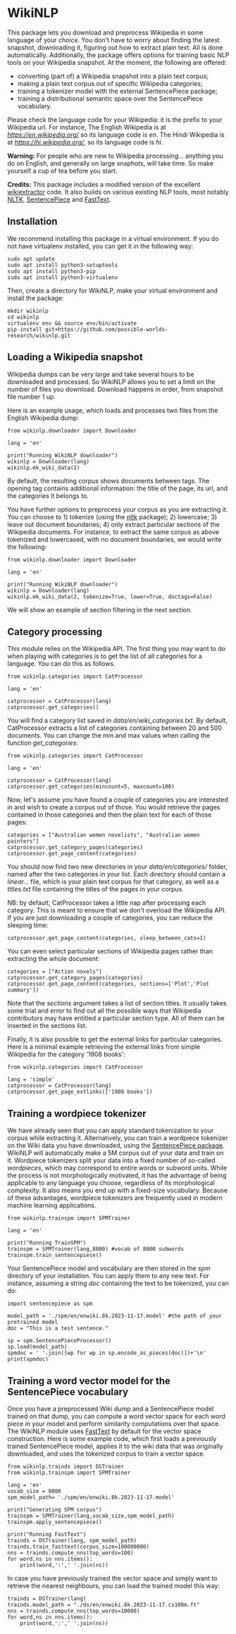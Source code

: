 # WikiNLP

This package lets you download and preprocess Wikipedia in some language of your choice. You don't have to worry about finding the latest snapshot, downloading it, figuring out how to extract plain text. All is done automatically. Additionally, the package offers options for training basic NLP tools on your Wikipedia snapshot. At the moment, the following are offered:

* converting (part of) a Wikipedia snapshot into a plain text corpus;
* making a plain text corpus out of specific Wikipedia categories;
* training a tokenizer model with the external SentencePiece package;
* training a distributional semantic space over the SentencePiece vocabulary.

Please check the language code for your Wikipedia: it is the prefix to your Wikipedia url. For instance, The English Wikipedia is at *https://en.wikipedia.org/* so its language code is *en*. The Hindi Wikipedia is at *https://hi.wikipedia.org/*, so its language code is *hi*.

**Warning:** For people who are new to Wikipedia processing... anything you do on English, and generally on large snaphots, will take time. So make yourself a cup of tea before you start.

**Credits:** This package includes a modified version of the excellent [wikiextractor](https://github.com/attardi/wikiextractor) code. It also builds on various existing NLP tools, most notably [NLTK](https://www.nltk.org/), [SentencePiece](https://github.com/google/sentencepiece) and [FastText](https://github.com/facebookresearch/fastText).


## Installation

We recommend installing this package in a virtual environment. If you do not have virtualenv installed, you can get it in the following way: 

```
sudo apt update
sudo apt install python3-setuptools
sudo apt install python3-pip
sudo apt install python3-virtualenv
```

Then, create a directory for WikiNLP, make your virtual environment and install the package:

```
mkdir wikinlp
cd wikinlp
virtualenv env && source env/bin/activate
pip install git+https://github.com/possible-worlds-research/wikinlp.git
```


## Loading a Wikipedia snapshot

Wikipedia dumps can be very large and take several hours to be downloaded and processed. So WikiNLP allows you to set a limit on the number of files you download. Download happens in order, from snapshot file number 1 up.

Here is an example usage, which loads and processes two files from the English Wikipedia dump:

```
from wikinlp.downloader import Downloader

lang = 'en'

print("Running WikiNLP downloader")
wikinlp = Downloader(lang)
wikinlp.mk_wiki_data(2)

```

By default, the resulting corpus shows documents between *<doc></doc>* tags. The opening *<doc>* tag contains additional information: the title of the page, its url, and the categories it belongs to.

You have further options to preprocess your corpus as you are extracting it. You can choose to 1) tokenize (using the [nltk](https://www.nltk.org/) package); 2) lowercase; 3) leave out document boundaries; 4) only extract particular sections of the Wikipedia documents. For instance, to extract the same corpus as above tokenized and lowercased, with no document boundaries, we would write the following:

```
from wikinlp.downloader import Downloader

lang = 'en'

print("Running WikiNLP downloader")
wikinlp = Downloader(lang)
wikinlp.mk_wiki_data(2, tokenize=True, lower=True, doctags=False)

```

We will show an example of section filtering in the next section.


## Category processing

This module relies on the Wikipedia API. The first thing you may want to do when playing with categories is to get the list of all categories for a language. You can do this as follows.


```
from wikinlp.categories import CatProcessor

lang = 'en'

catprocessor = CatProcessor(lang)
catprocessor.get_categories()
```

You will find a category list saved in *data/en/wiki_categories.txt*. By default, CatProcessor extracts a list of categories containing between 20 and 500 documents. You can change the min and max values when calling the function *get_categories*:

```
from wikinlp.categories import CatProcessor

lang = 'en'

catprocessor = CatProcessor(lang)
catprocessor.get_categories(mincount=5, maxcount=100)
```


Now, let's assume you have found a couple of categories you are interested in and wish to create a corpus out of those. You would retrieve the pages contained in those categories and then the plain text for each of those pages:

```
categories = ["Australian women novelists", "Australian women painters"]
catprocessor.get_category_pages(categories)
catprocessor.get_page_content(categories)
```

You should now find two new directories in your *data/en/categories/* folder, named after the two categories in your list. Each directory should contain a *linear...* file, which is your plain text corpus for that category, as well as a *titles.txt* file containing the titles of the pages in your corpus.

NB: by default, CatProcessor takes a little nap after processing each category. This is meant to ensure that we don't overload the Wikipedia API. If you are just downloading a couple of categories, you can reduce the sleeping time:

```
catprocessor.get_page_content(categories, sleep_between_cats=1)
```

You can even select particular sections of Wikipedia pages rather than extracting the whole document:

```
categories = ["Action novels"]
catprocessor.get_category_pages(categories)
catprocessor.get_page_content(categories, sections=['Plot','Plot summary'])
```

Note that the *sections* argument takes a list of section titles. It usually takes some trial and error to find out all the possible ways that Wikipedia contributors may have entitled a particular section type. All of them can be inserted in the sections list.

Finally, it is also possible to get the external links for particular categories. Here is a minimal example retrieving the external links from simple Wikipedia for the category '1908 books':

```
from wikinlp.categories import CatProcessor

lang = 'simple'
catprocessor = CatProcessor(lang)
catprocessor.get_page_extlinks(['1908 books'])
```


## Training a wordpiece tokenizer

We have already seen that you can apply standard tokenization to your corpus while extracting it. Alternatively, you can train a wordpiece tokenizer on the Wiki data you have downloaded, using the [SentencePiece package](https://github.com/google/sentencepiece). WikiNLP will automatically make a 5M corpus out of your data and train on it. Wordpiece tokenizers split your data into a fixed number of so-called *wordpieces*, which may correspond to entire words or subword units. While the process is not morphologically motivated, it has the advantage of being applicable to any language you choose, regardless of its morphological complexity. It also means you end up with a fixed-size vocabulary. Because of these advantages, wordpiece tokenizers are frequently used in modern machine learning applications. 

```
from wikinlp.trainspm import SPMTrainer

lang = 'en'

print("Running TrainSPM")
trainspm = SPMTrainer(lang,8000) #vocab of 8000 subwords
trainspm.train_sentencepiece()
```

Your SentencePiece model and vocabulary are then stored in the *spm* directory of your installation. You can apply them to any new text. For instance, assuming a string *doc* containing the text to be tokenized, you can do:

```
import sentencepiece as spm

model_path = './spm/en/enwiki.8k.2023-11-17.model' #the path of your pretrained model
doc = "This is a test sentence."

sp = spm.SentencePieceProcessor()
sp.load(model_path)
spmdoc = ' '.join([wp for wp in sp.encode_as_pieces(doc)])+'\n'
print(spmdoc)

```


## Training a word vector model for the SentencePiece vocabulary

Once you have a preprocessed Wiki dump and a SentencePiece model trained on that dump, you can compute a word vector space for each word piece in your model and perform similarity computations over that space. The WikiNLP module uses [FastText](https://github.com/facebookresearch/fastText) by default for the vector space construction. Here is some example code, which first loads a previously trained SentencePiece model, applies it to the wiki data that was originally downloaded, and uses the tokenized corpus to train a vector space.

```
from wikinlp.trainds import DSTrainer
from wikinlp.trainspm import SPMTrainer

lang = 'en'
vocab_size = 8000
spm_model_path= './spm/en/enwiki.8k.2023-11-17.model'

print("Generating SPM corpus")
trainspm = SPMTrainer(lang,vocab_size,spm_model_path)
trainspm.apply_sentencepiece()

print("Running FastText")
trainds = DSTrainer(lang, spm_model_path)
trainds.train_fasttext(corpus_size=100000000)
nns = trainds.compute_nns(top_words=100)
for word,ns in nns.items():
    print(word,':',' '.join(ns))
```

In case you have previously trained the vector space and simply want to retrieve the nearest neighbours, you can load the trained model this way:

```
trainds = DSTrainer(lang)
trainds.model_path = "./ds/en/enwiki.8k.2023-11-17.cs100m.ft"
nns = trainds.compute_nns(top_words=10000)
for word,ns in nns.items():
    print(word,':',' '.join(ns))
```


